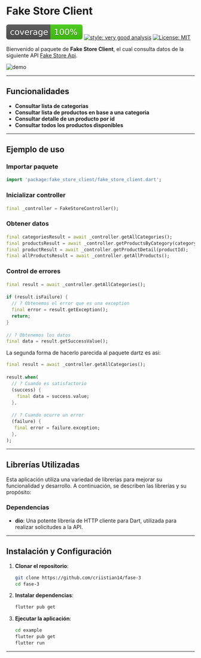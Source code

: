 # Fake Store Client

![coverage][coverage_badge]
[![style: very good analysis][very_good_analysis_badge]][very_good_analysis_link]
[![License: MIT][license_badge]][license_link]

Bienvenido al paquete de **Fake Store Client**, el cual consulta datos de la siguiente API [Fake Store Api](https://fakestoreapi.com/).

![demo](https://i.giphy.com/N0azSInDDFuwLiQlL7.webp)

---

## Funcionalidades

- **Consultar lista de categorias**
- **Consultar lista de productos en base a una categoria**
- **Consultar detalle de un producto por id**
- **Consultar todos los productos disponibles**

---

## Ejemplo de uso

### Importar paquete
```dart
import 'package:fake_store_client/fake_store_client.dart';
```

### Inicializar controller

```dart
final _controller = FakeStoreController();
```

### Obtener datos

```dart
final categoriesResult = await _controller.getAllCategories();
final productsResult = await _controller.getProductsByCategory(categoryName);
final productResult = await _controller.getProductDetail(productId);
final allProductsResult = await _controller.getAllProducts();
```

### Control de errores

```dart
final result = await _controller.getAllCategories();

if (result.isFailure) {
  // ? Obtenemos el error que es una exception
  final error = result.getException();
  return;
}

// ? Obtenemos los datos
final data = result.getSuccessValue();
```

La segunda forma de hacerlo parecida al paquete dartz es asi:

```dart
final result = await _controller.getAllCategories();

result.when(
  // ? Cuando es satisfactorio 
  (success) {
    final data = success.value;
  },

  // ? Cuando ocurre un error
  (failure) {
   final error = failure.exception;
  },
);
```

---

## Librerías Utilizadas

Esta aplicación utiliza una variedad de librerías para mejorar su funcionalidad y desarrollo. A continuación, se describen las librerías y su propósito:

### Dependencias

- **dio**: Una potente librería de HTTP cliente para Dart, utilizada para realizar solicitudes a la API.

---

## Instalación y Configuración

1. **Clonar el repositorio**:
   ```bash
   git clone https://github.com/criistian14/fase-3
   cd fase-3
   ```

2. **Instalar dependencias**:
   ```bash
   flutter pub get
   ```
3. **Ejecutar la aplicación**:
   ```bash
   cd example
   flutter pub get
   flutter run 
   ```
---

[coverage_badge]: coverage_badge.svg
[flutter_install_link]: https://docs.flutter.dev/get-started/install
[github_actions_link]: https://docs.github.com/en/actions/learn-github-actions
[license_badge]: https://img.shields.io/badge/license-MIT-blue.svg
[license_link]: https://opensource.org/licenses/MIT
[logo_black]: https://raw.githubusercontent.com/VGVentures/very_good_brand/main/styles/README/vgv_logo_black.png#gh-light-mode-only
[logo_white]: https://raw.githubusercontent.com/VGVentures/very_good_brand/main/styles/README/vgv_logo_white.png#gh-dark-mode-only
[mason_link]: https://github.com/felangel/mason
[very_good_analysis_badge]: https://img.shields.io/badge/style-very_good_analysis-B22C89.svg
[very_good_analysis_link]: https://pub.dev/packages/very_good_analysis
[very_good_cli_link]: https://pub.dev/packages/very_good_cli
[very_good_coverage_link]: https://github.com/marketplace/actions/very-good-coverage
[very_good_ventures_link]: https://verygood.ventures
[very_good_ventures_link_light]: https://verygood.ventures#gh-light-mode-only
[very_good_ventures_link_dark]: https://verygood.ventures#gh-dark-mode-only
[very_good_workflows_link]: https://github.com/VeryGoodOpenSource/very_good_workflows
